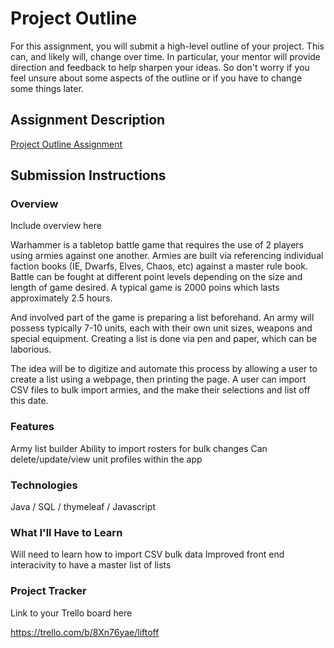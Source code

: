 # Project Outline
For this assignment, you will submit a high-level outline of your project. This can, and likely will, change over time. In particular, your mentor will provide direction and feedback to help sharpen your ideas. So don't worry if you feel unsure about some aspects of the outline or if you have to change some things later.

## Assignment Description
[Project Outline Assignment](https://education.launchcode.org/liftoff/modules/assignments/project-outline)

## Submission Instructions

### Overview
Include overview here

Warhammer is a tabletop battle game that requires the use of 2 players using armies against one another. Armies are built via referencing individual faction books (IE, Dwarfs, Elves, Chaos, etc) against a master rule book. Battle can be fought at different point levels depending on the size and length of game desired. A typical game is 2000 poins which lasts approximately 2.5 hours.

And involved part of the game is preparing a list beforehand. An army will possess typically 7-10 units, each with their own unit sizes, weapons and special equipment. Creating a list is done via pen and paper, which can be laborious.
 
The idea will be to digitize and automate this process by allowing a user to create a list using a webpage, then printing the page. A user can import CSV files to bulk import armies, and the  make their selections and list off this date. 

### Features
Army list builder
Ability to import rosters for bulk changes
Can delete/update/view unit profiles within the app

### Technologies
Java /  SQL / thymeleaf / Javascript

### What I'll Have to Learn
Will need to learn how to import CSV bulk data
Improved front end interacivity to have a master list of lists 

### Project Tracker
Link to your Trello board here

https://trello.com/b/8Xn76yae/liftoff
